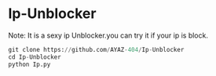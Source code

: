 # Ip-Unblocker
Note: It is a sexy ip Unblocker.you can try it if your ip is block.


```python
git clone https://github.com/AYAZ-404/Ip-Unblocker
cd Ip-Unblocker
python Ip.py
```

